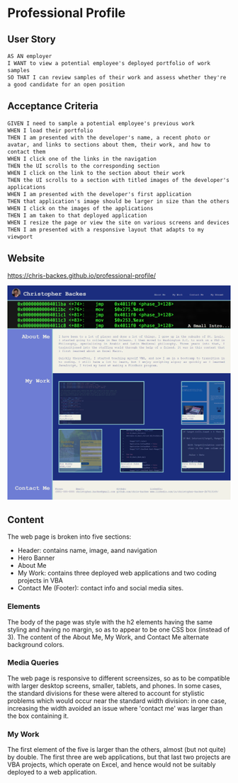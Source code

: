 # Professional Profile

## User Story

```
AS AN employer
I WANT to view a potential employee's deployed portfolio of work samples
SO THAT I can review samples of their work and assess whether they're a good candidate for an open position
```

## Acceptance Criteria

```
GIVEN I need to sample a potential employee's previous work
WHEN I load their portfolio
THEN I am presented with the developer's name, a recent photo or avatar, and links to sections about them, their work, and how to contact them
WHEN I click one of the links in the navigation
THEN the UI scrolls to the corresponding section
WHEN I click on the link to the section about their work
THEN the UI scrolls to a section with titled images of the developer's applications
WHEN I am presented with the developer's first application
THEN that application's image should be larger in size than the others
WHEN I click on the images of the applications
THEN I am taken to that deployed application
WHEN I resize the page or view the site on various screens and devices
THEN I am presented with a responsive layout that adapts to my viewport
```

## Website

https://chris-backes.github.io/professional-profile/

![website screenshot](./assets/images/website.png)

## Content

The web page is broken into five sections:

- Header: contains name, image, aand navigation
- Hero Banner
- About Me
- My Work: contains three deployed web applications and two coding projects in VBA
- Contact Me (Footer): contact info and social media sites.

### Elements

The body of the page was style with the h2 elements having the same styling and having no margin, so as to appear to be one CSS box (instead of 3). The content of the About Me, My Work, and Contact Me alternate background colors.

### Media Queries

The web page is responsive to different screensizes, so as to be compatible with larger desktop screens, smaller, tablets, and phones. In some cases, the standard divisions for these were altered to account for stylistic problems which would occur near the standard width division: in one case, increasing the width avoided an issue where 'contact me' was larger than the box containing it.

### My Work

The first element of the five is larger than the others, almost (but not quite) by double. The first three are web applications, but that last two projects are VBA projects, which operate on Excel, and hence would not be suitably deployed to a web application.
